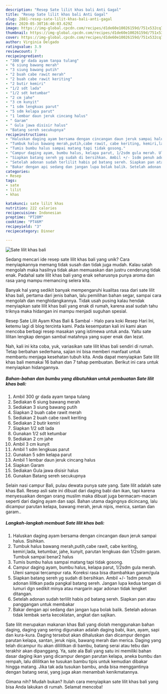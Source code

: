 ```yaml
---
description: "Resep Sate lilit khas bali Anti Gagal"
title: "Resep Sate lilit khas bali Anti Gagal"
slug: 2881-resep-sate-lilit-khas-bali-anti-gagal
date: 2020-05-30T16:40:03.629Z
image: https://img-global.cpcdn.com/recipes/d1de60e10026159d/751x532cq70/sate-lilit-khas-bali-foto-resep-utama.jpg
thumbnail: https://img-global.cpcdn.com/recipes/d1de60e10026159d/751x532cq70/sate-lilit-khas-bali-foto-resep-utama.jpg
cover: https://img-global.cpcdn.com/recipes/d1de60e10026159d/751x532cq70/sate-lilit-khas-bali-foto-resep-utama.jpg
author: Virginia Delgado
ratingvalue: 3.9
reviewcount: 7
recipeingredient:
- "300 gr dada ayam tanpa tulang"
- "6 siung bawang merah"
- "3 siung bawang putih"
- "2 buah cabe rawit merah"
- "2 buah cabe rawit keriting"
- "2 butir kemiri"
- "1/2 sdt lada"
- "1/2 sdt ketumbar"
- "2 cm jahe"
- "3 cm kunyit"
- "1 sdm lengkuas parut"
- "5 sdm kelapa parut"
- "1 lembar daun jeruk cincang halus"
- " Garam"
- " Gula jawa disisir halus"
- "Batang sereh secukupnya"
recipeinstructions:
- "Haluskan daging ayam bersama dengan cincangan daun jeruk sampai halus. Sisihkan."
- "Tumbuk halus bawang merah,putih,cabe rawit, cabe keriting, kemiri,lada, ketumbar, jahe, kunyit, parutan lengkuas dan 1/2sdm garam. Tumbuk sampai benar2 halus"
- "Tumis bumbu halus sampai matang tapi tidak gosong."
- "Campur daging ayam, bumbu halus, kelapa parut, 1/2sdm gula merah. Uleni sampai tercampur rata. Koreksi rasa bisa dtambahkan garam/gula"
- "Siapkan batang sereh yg sudah di bersihkan. Ambil +/- 1sdm penuh adonan lilitkan pada pangkal batang sereh. Jangan lupa kedua tangan di lumuri dgn sedikit minya atau margarin agar adonan tidak lengket ditangan."
- "Setelah adonan sudah terlilit habis pd batang sereh. Siapkan pan atau panggangan untuk membakar"
- "Bakar dengan api sedang dan jangan lupa bolak balik. Setelah adonan tidak lembak serta kecoklatan, angkat dan sajikan."
categories:
- Resep
tags:
- sate
- lilit
- khas

katakunci: sate lilit khas 
nutrition: 222 calories
recipecuisine: Indonesian
preptime: "PT28M"
cooktime: "PT46M"
recipeyield: "3"
recipecategory: Dinner

---
```



![Sate lilit khas bali](https://img-global.cpcdn.com/recipes/d1de60e10026159d/751x532cq70/sate-lilit-khas-bali-foto-resep-utama.jpg)

Sedang mencari ide resep sate lilit khas bali yang unik? Cara menyiapkannya memang tidak susah dan tidak juga mudah. Kalau salah mengolah maka hasilnya tidak akan memuaskan dan justru cenderung tidak enak. Padahal sate lilit khas bali yang enak seharusnya punya aroma dan rasa yang mampu memancing selera kita.

Banyak hal yang sedikit banyak mempengaruhi kualitas rasa dari sate lilit khas bali, pertama dari jenis bahan, lalu pemilihan bahan segar, sampai cara mengolah dan menghidangkannya. Tidak usah pusing kalau hendak menyiapkan sate lilit khas bali yang enak di rumah, karena asal sudah tahu triknya maka hidangan ini mampu menjadi suguhan spesial.

Resep Sate Lilit Ayam Khas Bali &amp; Sambal - Halo para koki Resep Hari Ini, ketemu lagi di blog tercinta kami. Pada kesempatan kali ini kami akan mencoba berbagi resep masakan yang istimewa untuk anda. Yaitu sate lilitan lengkap dengan sambal matahnya yang super enak dan lezat.


Nah, kali ini kita coba, yuk, variasikan sate lilit khas bali sendiri di rumah. Tetap berbahan sederhana, sajian ini bisa memberi manfaat untuk membantu menjaga kesehatan tubuh kita. Anda dapat menyiapkan Sate lilit khas bali memakai 16 bahan dan 7 tahap pembuatan. Berikut ini cara untuk menyiapkan hidangannya.

<!--inarticleads1-->

##### Bahan-bahan dan bumbu yang dibutuhkan untuk pembuatan Sate lilit khas bali:

1. Ambil 300 gr dada ayam tanpa tulang
1. Sediakan 6 siung bawang merah
1. Sediakan 3 siung bawang putih
1. Siapkan 2 buah cabe rawit merah
1. Sediakan 2 buah cabe rawit keriting
1. Sediakan 2 butir kemiri
1. Siapkan 1/2 sdt lada
1. Gunakan 1/2 sdt ketumbar
1. Sediakan 2 cm jahe
1. Ambil 3 cm kunyit
1. Ambil 1 sdm lengkuas parut
1. Gunakan 5 sdm kelapa parut
1. Ambil 1 lembar daun jeruk cincang halus
1. Siapkan  Garam
1. Sediakan  Gula jawa disisir halus
1. Gunakan Batang sereh secukupnya


Selain nasi campur Bali, pulau dewata punya sate yang. Sate lilit adalah sate khas Bali. Resep asli sate ini dibuat dari daging babi dan ikan, tapi karena menyesuaikan dengan orang muslim maka dibuat juga bermacam-macam seperti dari daging ayam dan sapi. Bahan utama dagingnya dicincang, lalu dicampur parutan kelapa, bawang merah, jeruk nipis, merica, santan dan garam.. 

<!--inarticleads2-->

##### Langkah-langkah membuat Sate lilit khas bali:

1. Haluskan daging ayam bersama dengan cincangan daun jeruk sampai halus. Sisihkan.
1. Tumbuk halus bawang merah,putih,cabe rawit, cabe keriting, kemiri,lada, ketumbar, jahe, kunyit, parutan lengkuas dan 1/2sdm garam. Tumbuk sampai benar2 halus
1. Tumis bumbu halus sampai matang tapi tidak gosong.
1. Campur daging ayam, bumbu halus, kelapa parut, 1/2sdm gula merah. Uleni sampai tercampur rata. Koreksi rasa bisa dtambahkan garam/gula
1. Siapkan batang sereh yg sudah di bersihkan. Ambil +/- 1sdm penuh adonan lilitkan pada pangkal batang sereh. Jangan lupa kedua tangan di lumuri dgn sedikit minya atau margarin agar adonan tidak lengket ditangan.
1. Setelah adonan sudah terlilit habis pd batang sereh. Siapkan pan atau panggangan untuk membakar
1. Bakar dengan api sedang dan jangan lupa bolak balik. Setelah adonan tidak lembak serta kecoklatan, angkat dan sajikan.


Sate lilit merupakan makanan khas Bali yang diolah menggunakan bahan daging, daging yang sering digunakan adalah daging babi, ikan, ayam, sapi dan kura-kura. Daging tersebut akan dihaluskan dan dicampur dengan parutan kelapa, santan, jeruk nipis, bawang merah dan merica. Daging yang telah dicampur itu akan dililitkan di bambu, batang serai atau tebu dan terakhir akan dipanggang. Ya, sate ala Bali yang satu ini memiliki bahan dasar daging ikan yang dicampur dengan parutan kelapa, aneka bumbu dan rempah, lalu dililitkan ke tusukan bambu tipis untuk kemudian dibakar hingga matang. Jika tak ada tusukan bambu, anda bisa menggantinya dengan batang serai, yang juga akan menambah kenikmatannya. 

Gimana nih? Mudah bukan? Itulah cara menyiapkan sate lilit khas bali yang bisa Anda lakukan di rumah. Selamat mencoba!
